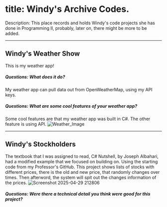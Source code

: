 # title: Windy's Archive Codes.
Description: This place records and holds Windy's code projects she has done in Programming II, probably, later on, there might be more to be added.

_____________________________________________________________________________________________________________________________________________________________
## Windy's Weather Show
This is my weather app! 

##### Questions: What does it do?
My weather app can pull data out from OpenWeatherMap, using my API keys.
##### Questions: What are some cool features of your weather app?
Some cool features are that my weather app was built in C#. The other feature is using API.
![Weather_Image](https://github.com/user-attachments/assets/bbaf9a31-b463-437b-a364-a7a7dd993039)    
___________________________________________________________________________________________________________________________________________________________
## Windy's Stockholders
The textbook that I was assigned to read, C# Nutshell, by Joseph Albahari, had a modified example that we focused on building on. Using the starting code from my Professor's GitHub. This project shows lists of stocks with different prices, there is the old and new price, that randomly changes over times. Then afterword, the system will spit out the changes information of the prices.
![Screenshot 2025-04-29 212806](https://github.com/user-attachments/assets/8d4bf884-a5f0-4d1c-8605-bfb9c404abb0)
##### Questions: Were there a technical detail you think were good for this project?
